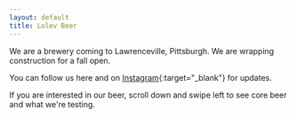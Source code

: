 ```yaml
---
layout: default
title: Lolev Beer
---
```

We are a brewery coming to Lawrenceville, Pittsburgh. We are wrapping construction for a fall open.  

You can follow us here and on [Instagram](https://instagram.com/lolevbeer){:target="_blank"} for updates.  

If you are interested in our beer, scroll down and swipe left to see core beer and what we're testing.  
